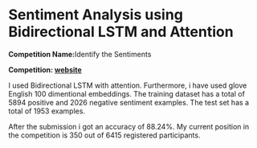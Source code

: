 <h1>Sentiment Analysis using Bidirectional LSTM and Attention</h1>
<p><b>Competition Name:</b>Identify the Sentiments</p>
<p><b>Competition: <a href="https://datahack.analyticsvidhya.com/contest/all" >website</a></b></p>
<p>I used Bidirectional LSTM with attention. Furthermore, i have used glove English 100 dimentional embeddings. The 
training dataset has a total of 5894 positive and 2026 negative sentiment examples. The test set has a total of 
1953 examples.</p>
<p>After the submission i got an accuracy of 88.24%. My current position in the competition is 350 out of 6415 registered participants.</p>
